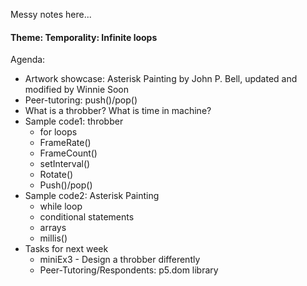 Messy notes here...

#### Theme: Temporality: Infinite loops

Agenda:
- Artwork showcase: Asterisk Painting by John P. Bell, updated and modified by Winnie Soon
- Peer-tutoring: push()/pop()
- What is a throbber? What is time in machine? 
- Sample code1: throbber
  - for loops
  - FrameRate()
  - FrameCount()
  - setInterval()
  - Rotate()
  - Push()/pop()
- Sample code2: Asterisk Painting
  - while loop
  - conditional statements
  - arrays
  - millis()
- Tasks for next week
  - miniEx3 - Design a throbber differently
  - Peer-Tutoring/Respondents: p5.dom library
